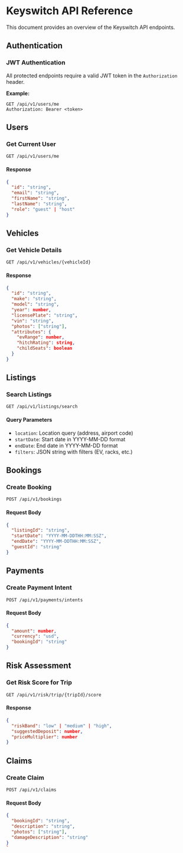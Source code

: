 





# Keyswitch API Reference

This document provides an overview of the Keyswitch API endpoints.

## Authentication

### JWT Authentication
All protected endpoints require a valid JWT token in the `Authorization` header.

**Example:**
```
GET /api/v1/users/me
Authorization: Bearer <token>
```

## Users

### Get Current User
```http
GET /api/v1/users/me
```

#### Response
```json
{
  "id": "string",
  "email": "string",
  "firstName": "string",
  "lastName": "string",
  "role": "guest" | "host"
}
```

## Vehicles

### Get Vehicle Details
```http
GET /api/v1/vehicles/{vehicleId}
```

#### Response
```json
{
  "id": "string",
  "make": "string",
  "model": "string",
  "year": number,
  "licensePlate": "string",
  "vin": "string",
  "photos": ["string"],
  "attributes": {
    "evRange": number,
    "hitchRating": string,
    "childSeats": boolean
  }
}
```

## Listings

### Search Listings
```http
GET /api/v1/listings/search
```

#### Query Parameters
- `location`: Location query (address, airport code)
- `startDate`: Start date in YYYY-MM-DD format
- `endDate`: End date in YYYY-MM-DD format
- `filters`: JSON string with filters (EV, racks, etc.)

## Bookings

### Create Booking
```http
POST /api/v1/bookings
```

#### Request Body
```json
{
  "listingId": "string",
  "startDate": "YYYY-MM-DDTHH:MM:SSZ",
  "endDate": "YYYY-MM-DDTHH:MM:SSZ",
  "guestId": "string"
}
```

## Payments

### Create Payment Intent
```http
POST /api/v1/payments/intents
```

#### Request Body
```json
{
  "amount": number,
  "currency": "usd",
  "bookingId": "string"
}
```

## Risk Assessment

### Get Risk Score for Trip
```http
GET /api/v1/risk/trip/{tripId}/score
```

#### Response
```json
{
  "riskBand": "low" | "medium" | "high",
  "suggestedDeposit": number,
  "priceMultiplier": number
}
```

## Claims

### Create Claim
```http
POST /api/v1/claims
```

#### Request Body
```json
{
  "bookingId": "string",
  "description": "string",
  "photos": ["string"],
  "damageDescription": "string"
}
`

